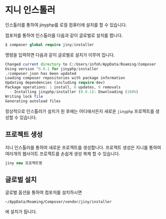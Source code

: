 # 지니 인스톨러
인스톨러를 통하여 jinyphp를 로컬 컴퓨터에 설치를 할 수 있습니다. 

컴포저를 통하여 인스톨러를 다음과 같이 글로벌로 설치를 합니다.

```php
$ composer global require jiny/installer
```

명령을 입력하면 다음과 같이 글로벌로 설치가 이루어 집니다.

```php
Changed current directory to C:/Users/infoh/AppData/Roaming/Composer
Using version ^0.0.1 for jinyphp/installer
./composer.json has been updated
Loading composer repositories with package information
Updating dependencies (including require-dev)
Package operations: 1 install, 0 updates, 0 removals
  - Installing jinyphp/installer (0.0.1): Downloading (100%)
Writing lock file
Generating autoload files
```

정상적으로 인스톨러가 설치가 된 후에는 어디에서든지 새로운 `jinyphp` 프로젝트를 생성할 수 있습니다.

## 프로젝트 생성
지니 인스톨러를 통하여 새로운 프로젝트를 생성합니다. 프로젝트 생성은 지니를 통하여 여러개의 웹사이트 프로젝트를 손쉽게 생성 복제 할 수 있습니다.

```php
jiny new 프로젝트명
```


## 글로벌 설치
글로벌 옵션을 통하여 컴포저를 설치하시면

```
~/AppData/Roaming/Composer/vendor/jiny/installer
```
에 설치가 됩니다.
